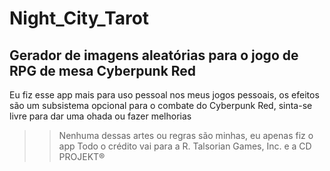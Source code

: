 # Night_City_Tarot
## Gerador de imagens aleatórias para o jogo de RPG de mesa Cyberpunk Red
Eu fiz esse app mais para uso pessoal nos meus jogos pessoais, os efeitos são um subsistema opcional para o combate do Cyberpunk Red, sinta-se livre para dar uma ohada ou fazer melhorias
>>Nenhuma dessas artes ou regras são minhas, eu apenas fiz o app
Todo o crédito vai para a R. Talsorian Games, Inc. e a CD PROJEKT®
